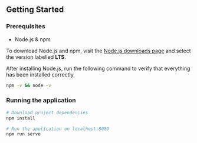 ## Getting Started

### Prerequisites

- Node.js &amp; npm

To download Node.js and npm, visit the [Node.js downloads page](https://nodejs.org/en/download/) and select the version labelled **LTS**.

After installing Node.js, run the following command to verify that everything has been installed correctly.

```bash
npm -v && node -v
```

### Running the application

```bash
# Download project dependencies
npm install

# Run the application on localhost:8080
npm run serve
```
